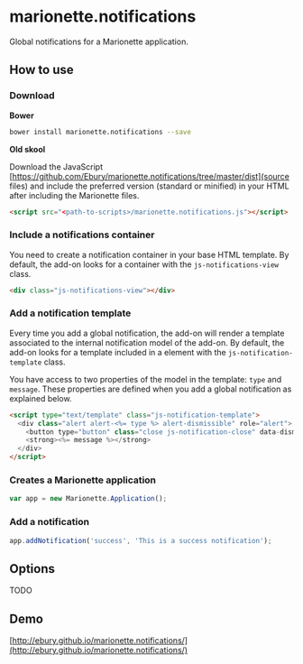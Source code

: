 # marionette.notifications

Global notifications for a Marionette application.

## How to use

### Download

**Bower**

```sh
bower install marionette.notifications --save
```

**Old skool**

Download the JavaScript [https://github.com/Ebury/marionette.notifications/tree/master/dist](source files) and include 
the preferred version (standard or minified) in your HTML after including the Marionette files.

```html
<script src="<path-to-scripts>/marionette.notifications.js"></script>
```

### Include a notifications container
 
You need to create a notification container in your base HTML template. By default, the add-on looks for a container
with the `js-notifications-view` class.

```html
<div class="js-notifications-view"></div>
```

### Add a notification template 

Every time you add a global notification, the add-on will render a template associated to the internal notification
model of the add-on. By default, the add-on looks for a template included in a element with the 
`js-notification-template` class.

You have access to two properties of the model in the template: `type` and `message`. These properties are defined when
you add a global notification as explained below.

```html
<script type="text/template" class="js-notification-template">
  <div class="alert alert-<%= type %> alert-dismissible" role="alert">
    <button type="button" class="close js-notification-close" data-dismiss="alert">&times;</button>
    <strong><%= message %></strong>
  </div>
</script>
```

### Creates a Marionette application

```js
var app = new Marionette.Application();
```

### Add a notification

```js
app.addNotification('success', 'This is a success notification');
```

## Options

TODO

## Demo
[http://ebury.github.io/marionette.notifications/](http://ebury.github.io/marionette.notifications/) 
